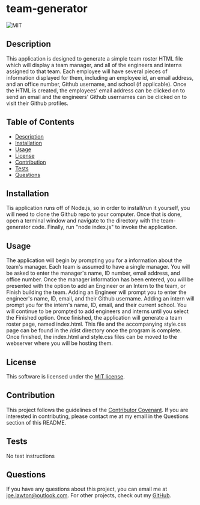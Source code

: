 
  # team-generator

  ![MIT](https://img.shields.io/badge/license-MIT-brightgreen)

  ## Description
  This application is designed to generate a simple team roster HTML file which will display a team manager, and all of the engineers and interns assigned to that team. Each employee will have several pieces of information displayed for them, including an employee id, an email address, and an office number, Github username, and school (if applicable). Once the HTML is created, the employees' email address can be clicked on to send an email and the engineers' Github usernames can be clicked on to visit their Github profiles.

  ## Table of Contents
  * [Description](#description)
  * [Installation](#installation)
  * [Usage](#usage)
  * [License](#license)
  * [Contribution](#contribute)
  * [Tests](#tests)
  * [Questions](#questions)

  ## Installation
  Tis application runs off of Node.js, so in order to install/run it yourself, you will need to clone the Github repo to your computer. Once that is done, open a terminal window and navigate to the directory with the team-generator code. Finally, run "node index.js" to invoke the application.

  ## Usage
  The application will begin by prompting you for a information about the team's manager. Each team is assumed to have a single manager. You will be asked to enter the manager's name, ID number, email address, and office number. Once the manager information has been entered, you will be presented with the option to add an Engineer or an Intern to the team, or Finish building the team. Adding an Engineer will prompt you to enter the engineer's name, ID, email, and their Github username. Adding an intern will prompt you for the intern's name, ID, email, and their current school. You will continue to be prompted to add engineers and interns until you select the Finished option. Once finished, the application will generate a team roster page, named index.html. This file and the accompanying style.css page can be found in the /dist directory once the program is complete. Once finished, the index.html and style.css files can be moved to the webserver where you will be hosting them.

  ## License
  This software is licensed under the [MIT license](https://choosealicense.com/licenses/mit/).

  ## Contribution
  This project follows the guidelines of the [Contributor Covenant](https://www.contributor-covenant.org/version/2/0/code_of_conduct/). If you are interested in contributing, please contact me at my email in the Questions section of this README.
    

  ## Tests
  No test instructions

  ## Questions
  If you have any questions about this project, you can email me at joe.lawton@outlook.com.
  For other projects, check out my [GitHub](https://github.com/jdlawton).
